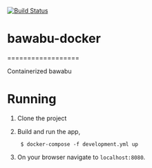 [![Build Status](https://travis-ci.org/ngendah/kannel-docker.svg?branch=master)](https://travis-ci.org/ngendah/kannel-docker)

# bawabu-docker
==================

Containerized bawabu

# Running

1. Clone the project

2. Build and run the app,
   ```
    $ docker-compose -f development.yml up
   ```
3. On your browser navigate to `localhost:8080`.
